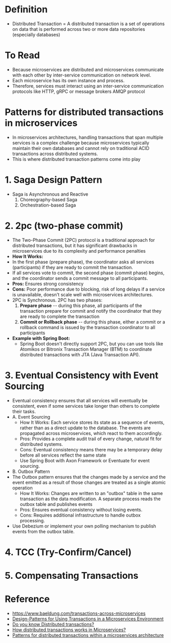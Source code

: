 # Definition
* Distributed Transaction = A distributed transaction is a set of operations on data that is performed across two or more data repositories (especially databases)

# To Read
* Because microservices are distributed and microservices communicate with each other by inter-service communication on network level.
* Each microservice has its own instance and process.
* Therefore, services must interact using an inter-service communication protocols like HTTP, gRPC or message brokers AMQP protocol

# Patterns for distributed transactions in microservices
* In microservices architectures, handling transactions that span multiple services is a complex challenge because microservices typically maintain their own databases and cannot rely on traditional ACID transactions across distributed systems.
* This is where distributed transaction patterns come into play
# 1. Saga Design Pattern
* Saga is Asynchronous and Reactive
   1. Choreography-based Saga
   2. Orchestration-based Saga
# 2. 2pc (two-phase commit)
* The Two-Phase Commit (2PC) protocol is a traditional approach for distributed transactions, but it has significant drawbacks in microservices due to its complexity and performance penalties
* **How It Works:**
* In the first phase (prepare phase), the coordinator asks all services (participants) if they are ready to commit the transaction.
* If all services vote to commit, the second phase (commit phase) begins, and the coordinator sends a commit message to all participants.
* **Pros:** Ensures strong consistency
* **Cons:** Poor performance due to blocking, risk of long delays if a service is unavailable, doesn't scale well with microservices architectures.
* 2PC is Synchronous. 2PC has two phases:
  1. **Prepare phase** -- during this phase, all participants of the transaction prepare for commit and notify the coordinator that they are ready to complete the transaction
  2. **Commit or Rollback phase** -- during this phase, either a commit or a rollback command is issued by the transaction coordinator to all participants
* **Example with Spring Boot:**
    * Spring Boot doesn't directly support 2PC, but you can use tools like Atomikos or Bitronix Transaction Manager (BTM) to coordinate distributed transactions with JTA (Java Transaction API).
# 3. Eventual Consistency with Event Sourcing
* Eventual consistency ensures that all services will eventually be consistent, even if some services take longer than others to complete their tasks.
* A. Event Sourcing
  * How It Works: Each service stores its state as a sequence of events, rather than as a direct update to the database. The events are propagated across microservices, which react to them accordingly.
  * Pros: Provides a complete audit trail of every change, natural fit for distributed systems.
  * Cons: Eventual consistency means there may be a temporary delay before all services reflect the same state
  * Use Spring Boot with Axon Framework or Eventuate for event sourcing.
* B. Outbox Pattern
* The Outbox pattern ensures that the changes made by a service and the event emitted as a result of those changes are treated as a single atomic operation
  * How It Works: Changes are written to an "outbox" table in the same transaction as the data modification. A separate process reads the outbox table and publishes events
  * Pros: Ensures eventual consistency without losing events.
  * Cons: Requires additional infrastructure to handle outbox processing.
* Use Debezium or implement your own polling mechanism to publish events from the outbox table.
# 4. TCC (Try-Confirm/Cancel)
# 5. Compensating Transactions



# Reference
* https://www.baeldung.com/transactions-across-microservices
* [Design-Patterns for Using Transactions in a Microservices Environment](https://www.youtube.com/watch?v=HF1RhHx_gu8)
* [Do you know Distributed transactions?](https://www.youtube.com/watch?v=1vjOv_f9L8I)
* [How distributed transactions works in Microservices?](https://www.youtube.com/watch?v=k925c1WN2LA)
* [Patterns for distributed transactions within a microservices architecture](https://developers.redhat.com/blog/2018/10/01/patterns-for-distributed-transactions-within-a-microservices-architecture#)
